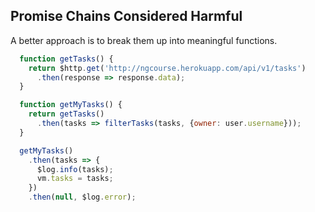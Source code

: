 ## Promise Chains Considered Harmful

A better approach is to break them up into meaningful functions.

```javascript
  function getTasks() {
    return $http.get('http://ngcourse.herokuapp.com/api/v1/tasks')
      .then(response => response.data);
  }

  function getMyTasks() {
    return getTasks()
      .then(tasks => filterTasks(tasks, {owner: user.username}));
  }

  getMyTasks()
    .then(tasks => {
      $log.info(tasks);
      vm.tasks = tasks;
    })
    .then(null, $log.error);
```